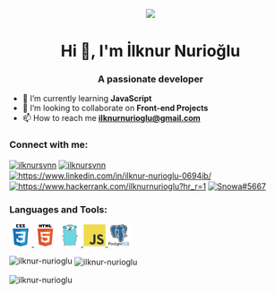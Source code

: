 <p align="center">
<img src="https://user-images.githubusercontent.com/97106063/159185301-61a66938-464f-43ec-97f9-856c43d6b1c2.gif" width="80%"/>

<h1 align="center">Hi 👋, I'm İlknur Nurioğlu</h1>
<h3 align="center">A passionate developer</h3>



- 🌱 I’m currently learning **JavaScript**
- 👯 I’m looking to collaborate on **Front-end Projects**
- 📫 How to reach me **ilknurnurioglu@gmail.com**

<h3 align="left">Connect with me:</h3>
<p align="left">
<a href="https://twitter.com/ilknursvnn" target="blank"><img align="center" src="https://raw.githubusercontent.com/rahuldkjain/github-profile-readme-generator/master/src/images/icons/Social/twitter.svg" alt="ilknursvnn" height="30" width="40" /></a>
<a href="https://instagram.com/ilknursvnn" target="blank"><img align="center" src="https://raw.githubusercontent.com/rahuldkjain/github-profile-readme-generator/master/src/images/icons/Social/instagram.svg" alt="ilknursvnn" height="30" width="40" /></a>
 <a href="https://linkedin.com/in/https://www.linkedin.com/in/ilknur-nurioglu-0694ib/" target="blank"><img align="center" src="https://raw.githubusercontent.com/rahuldkjain/github-profile-readme-generator/master/src/images/icons/Social/linked-in-alt.svg" alt="https://www.linkedin.com/in/ilknur-nurioglu-0694ib/" height="30" width="40" /></a>
<a href="https://https://www.hackerrank.com/ilknurnurioglu?hr_r=1" target="blank"><img align="center" src="https://raw.githubusercontent.com/rahuldkjain/github-profile-readme-generator/master/src/images/icons/Social/hackerrank.svg" alt="https://www.hackerrank.com/ilknurnurioglu?hr_r=1" height="30" width="40" /></a>
<a href="https://discord.gg/Snowa#5667" target="blank"><img align="center" src="https://raw.githubusercontent.com/rahuldkjain/github-profile-readme-generator/master/src/images/icons/Social/discord.svg" alt="Snowa#5667" height="30" width="40" /></a>
</p>

<h3 align="left">Languages and Tools:</h3>
<p align="left"> <a href="https://www.w3schools.com/css/" target="_blank" rel="noreferrer"> 
<img src="https://raw.githubusercontent.com/devicons/devicon/master/icons/css3/css3-original-wordmark.svg" alt="css3" width="40" height="40"/> </a> 
<img src="https://raw.githubusercontent.com/devicons/devicon/master/icons/html5/html5-original-wordmark.svg" alt="html5" width="40" height="40"/> </a> <a href="https://developer.mozilla.org/en-US/docs/Web/JavaScript" target="_blank" rel="noreferrer"> 
<a href="https://golang.org" target="_blank" rel="noreferrer"> <img src="https://raw.githubusercontent.com/devicons/devicon/master/icons/go/go-original.svg" alt="go" width="40" height="40"/> </a> <a href="https://www.w3.org/html/" target="_blank" rel="noreferrer"> 
<img src="https://raw.githubusercontent.com/devicons/devicon/master/icons/javascript/javascript-original.svg" alt="javascript" width="40" height="40"/> </a> <a href="https://www.postgresql.org" target="_blank" rel="noreferrer"> <img src="https://raw.githubusercontent.com/devicons/devicon/master/icons/postgresql/postgresql-original-wordmark.svg" alt="postgresql" width="40" height="40"/> </a> </p>

<p><img align="left" src="https://github-readme-stats.vercel.app/api/top-langs?username=ilknur-nurioglu&show_icons=true&locale=en&layout=compact" alt="ilknur-nurioglu" /></p>

<p>&nbsp;<img align="center" src="https://github-readme-stats.vercel.app/api?username=ilknur-nurioglu&show_icons=true&locale=en" alt="ilknur-nurioglu" /></p>

<p><img align="center" src="https://github-readme-streak-stats.herokuapp.com/?user=ilknur-nurioglu&" alt="ilknur-nurioglu" /></p>

<!---
ilknur-nurioglu/ilknur-nurioglu is a ✨ special ✨ repository because its `README.md` (this file) appears on your GitHub profile.
You can click the Preview link to take a look at your changes.
--->
